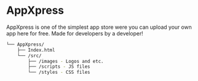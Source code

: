 # AppXpress
AppXpress is one of the simplest app store were you can upload your own app here for free. Made for developers by a developer!
```bash
└── AppXpress/
    ├── Index.html
    └── /src/
        ├── /images - Logos and etc.
        ├── /scripts - JS files
        └── /styles - CSS files
```
